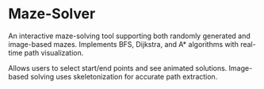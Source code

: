 # Maze-Solver
An interactive maze-solving tool supporting both randomly generated and image-based mazes. Implements BFS, Dijkstra, and A* algorithms with real-time path visualization.

Allows users to select start/end points and see animated solutions. Image-based solving uses skeletonization for accurate path extraction.
